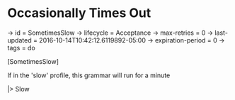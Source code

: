 # Occasionally Times Out

-> id = SometimesSlow
-> lifecycle = Acceptance
-> max-retries = 0
-> last-updated = 2016-10-14T10:42:12.6119892-05:00
-> expiration-period = 0
-> tags = do

[SometimesSlow]

If in the 'slow' profile, this grammar will run for a minute

|> Slow
~~~
